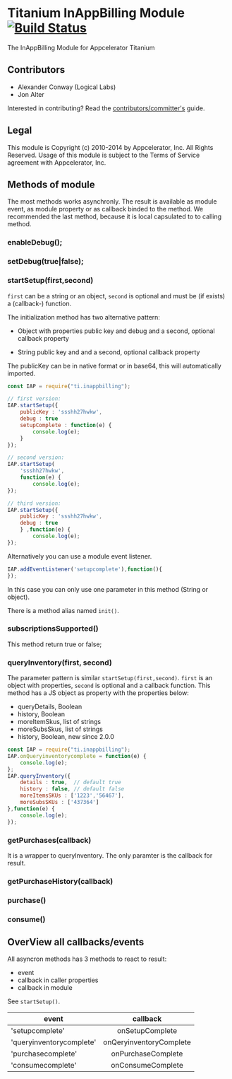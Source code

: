 # Titanium InAppBilling Module [![Build Status](https://travis-ci.org/appcelerator-modules/ti.inappbilling.png)](https://travis-ci.org/appcelerator-modules/ti.inappbilling)

The InAppBilling Module for Appcelerator Titanium

## Contributors

* Alexander Conway (Logical Labs)
* Jon Alter

Interested in contributing? Read the [contributors/committer's](https://wiki.appcelerator.org/display/community/Home) guide.

## Legal

This module is Copyright (c) 2010-2014 by Appcelerator, Inc. All Rights Reserved. Usage of this module is subject to 
the Terms of Service agreement with Appcelerator, Inc.  

## Methods of module

The most methods works asynchronly. The result is available as module event, as module property or as callback binded to the method. We recommended the last method, because it is local capsulated to to calling method.

### enableDebug();
### setDebug(true|false);

### startSetup(first,second)

`first` can be a string or an object, `second` is optional and must be (if exists) a (callback-) function.


The initialization method has two alternative pattern:

* Object with properties public key and debug and a second, optional callback property

* String public key and  and a second, optional callback property

The publicKey can be in native format or in base64, this will automatically imported.

```js
const IAP = require("ti.inappbilling");

// first version:
IAP.startSetup({
	publicKey : 'ssshh27hwkw',
	debug : true
	setupComplete : function(e) {
		console.log(e);
	}
});

// second version:
IAP.startSetup(
	'ssshh27hwkw',
	function(e) {
		console.log(e);
});

// third version:
IAP.startSetup({
	publicKey : 'ssshh27hwkw',
	debug : true
	} ,function(e) {
		console.log(e);
});
```
Alternatively you can use a module event listener.

```js
IAP.addEventListener('setupcomplete'),function(){
});
```
In this case you can only use one parameter in this method (String or object).


There is a method alias named `init()`.

### subscriptionsSupported()
This method return true or false;

### queryInventory(first, second)

The parameter pattern is similar `startSetup(first,second)`.  `first` is an object with properties, `second` is optional and a callback function.
This method has a JS object as property with the properties below:

* queryDetails, Boolean
* history, Boolean
* moreItemSkus, list of strings
* moreSubsSkus, list of strings
* history, Boolean, new since 2.0.0
 
```js
const IAP = require("ti.inappbilling");
IAP.onQueryinventorycomplete = function(e) {
	console.log(e);
};
IAP.queryInventory({
	details : true,  // default true
	history : false, // default false
	moreItemsSKUs : ['1223','56467'],
	moreSubsSKUs : ['437364']	
},function(e) {
	console.log(e);
});
```
### getPurchases(callback)
It is a wrapper to queryInventory. The only paramter is the callback for result.



### getPurchaseHistory(callback)

### purchase()

### consume()


## OverView all callbacks/events

All asyncron methods has 3 methods to react to result:

* event
* callback in caller properties
* callback in module

See `startSetup()`.

| event       |  callback          |
| ------------- |:-------------:|
| 'setupcomplete'      | onSetupComplete  |
| 'queryinventorycomplete'      | onQeryinventoryComplete     |
| 'purchasecomplete'|onPurchaseComplete    |
| 'consumecomplete'| onConsumeComplete  |

